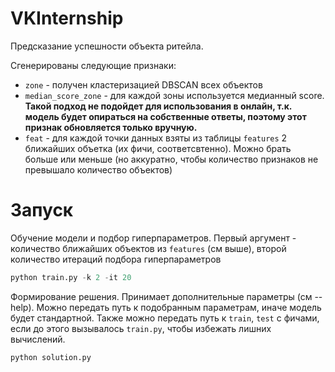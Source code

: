 # VKInternship
Предсказание успешности объекта ритейла.

Сгенерированы следующие признаки:
* ```zone``` - получен кластеризацией DBSCAN всех объектов
* ```median_score_zone``` - для каждой зоны используется медианный score. **Такой подход не подойдет для использования в онлайн, т.к. модель
будет опираться на собственные ответы, поэтому этот признак обновляется только вручную.**
* ```feat``` - для каждой точки данных взяты из таблицы ```features``` 2 ближайших объетка (их фичи, соответсвтенно). Можно брать больше или меньше (но аккуратно,
чтобы количество признаков не превышало количество объектов)

# Запуск

Обучение модели и подбор гиперпараметров. Первый аргумент - количество ближайших объектов из ```features``` (см выше), второй количество итераций подбора
гиперпараметров
```python
python train.py -k 2 -it 20
```

Формирование решения. Принимает дополнительные параметры (см --help). Можно передать путь к подобранным параметрам, иначе модель будет стандартной. Также 
можно передать путь к ```train```, ```test``` с фичами, если до этого вызывалось ```train.py```, чтобы избежать лишних вычислений.
```python
python solution.py
```
